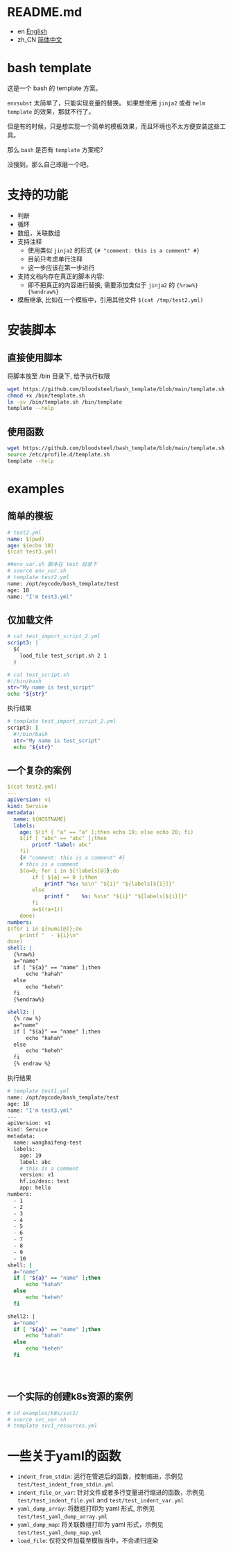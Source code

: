 # README.md

- en [English](README.en_US.md)
- zh_CN [简体中文](README.md)

# bash template

这是一个 bash 的 template 方案。

`envsubst` 太简单了，只能实现变量的替换。
如果想使用 `jinja2` 或者 `helm template` 的效果，那就不行了。

但是有的时候，只是想实现一个简单的模板效果，而且环境也不太方便安装这些工具。

那么 `bash` 是否有 `template` 方案呢?

没搜到，那么自己琢磨一个吧。

# 支持的功能

* 判断
* 循环
* 数组，关联数组
* 支持注释
    * 使用类似 `jinja2` 的形式 `{# "comment: this is a comment" #}`
    * 目前只考虑单行注释
    * 这一步应该在第一步进行
* 支持文档内存在真正的脚本内容: 
    * 即不把真正的内容进行替换, 需要添加类似于 `jinja2` 的 `{%raw%}{%endraw%}`
* 模板继承, 比如在一个模板中，引用其他文件 `$(cat /tmp/test2.yml)`


# 安装脚本
## 直接使用脚本

将脚本放至 /bin 目录下, 给予执行权限
```bash
wget https://github.com/bloodsteel/bash_template/blob/main/template.sh -o /bin/template.sh
chmod +x /bin/template.sh
ln -sv /bin/template.sh /bin/template
template --help
```

## 使用函数
```bash
wget https://github.com/bloodsteel/bash_template/blob/main/template.sh /etc/profile.d/template.sh
source /etc/profile.d/template.sh
template --help

```

# examples


## 简单的模板

```yaml
# test2.yml
name: $(pwd)
age: $(echo 18)
$(cat test3.yml)
```

```bash
##env_var.sh 脚本在 test 目录下
# source env_var.sh
# template test2.yml 
name: /opt/mycode/bash_template/test
age: 18
name: "I'm test3.yml"

```

## 仅加载文件

```yaml
# cat test_import_script_2.yml 
script3: |
  $(
    load_file test_script.sh 2 1
  )

```

```bash
# cat test_script.sh 
#!/bin/bash
str="My name is test_script"
echo "${str}"
```

执行结果
```bash
# template test_import_script_2.yml 
script3: |
  #!/bin/bash
  str="My name is test_script"
  echo "${str}"

```


## 一个复杂的案例

```yaml
$(cat test2.yml)
---
apiVersion: v1
kind: Service
metadata:
  name: ${HOSTNAME}
  labels:
    age: $(if [ "a" == "a" ];then echo 19; else echo 20; fi)
    $(if [ "abc" == "abc" ];then 
        printf "label: abc"
    fi)
    {# "comment: this is a comment" #}
    # this is a comment
    $(a=0; for i in ${!labels[@]};do
        if [ ${a} == 0 ];then
            printf "%s: %s\n" "${i}" "${labels[${i}]}" 
        else
            printf "    %s: %s\n" "${i}" "${labels[${i}]}"
        fi
        a=$((a+1))
    done)
numbers:
$(for i in ${nums[@]};do
    printf "  - ${i}\n"
done)
shell: |
  {%raw%}
  a="name"
  if [ "${a}" == "name" ];then
      echo "hahah"
  else
      echo "heheh"
  fi
  {%endraw%}

shell2: |
  {% raw %}
  a="name"
  if [ "${a}" == "name" ];then
      echo "hahah"
  else
      echo "heheh"
  fi
  {% endraw %}

```

执行结果
```bash
# template test1.yml
name: /opt/mycode/bash_template/test
age: 18
name: "I'm test3.yml"
---
apiVersion: v1
kind: Service
metadata:
  name: wanghaifeng-test
  labels:
    age: 19
    label: abc
    # this is a comment
    version: v1
    hf.io/desc: test
    app: hello
numbers:
  - 1
  - 2
  - 3
  - 4
  - 5
  - 6
  - 7
  - 8
  - 9
  - 10
shell: |
  a="name"
  if [ "${a}" == "name" ];then
      echo "hahah"
  else
      echo "heheh"
  fi

shell2: |
  a="name"
  if [ "${a}" == "name" ];then
      echo "hahah"
  else
      echo "heheh"
  fi





```

## 一个实际的创建k8s资源的案例

```bash
# cd examples/k8s/svc1/
# source svc_var.sh 
# template svc1_resources.yml 

```


# 一些关于yaml的函数

* `indent_from_stdin`: 运行在管道后的函数，控制缩进，示例见 `test/test_indent_from_stdin.yml`
* `indent_file_or_var`: 针对文件或者多行变量进行缩进的函数，示例见 `test/test_indent_file.yml` and `test/test_indent_var.yml`
* `yaml_dump_array`: 将数组打印为 yaml 形式, 示例见 `test/test_yaml_dump_array.yml`
* `yaml_dump_map`: 将关联数组打印为 yaml 形式，示例见 `test/test_yaml_dump_map.yml`
* `load_file`: 仅将文件加载至模板当中，不会递归渲染

